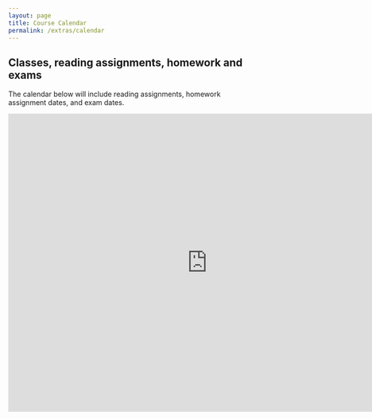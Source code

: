 ```yaml
---
layout: page
title: Course Calendar
permalink: /extras/calendar
---
```


## Classes, reading assignments, homework and exams
The calendar below will include reading assignments, homework assignment dates, and exam dates.

<iframe src="https://calendar.google.com/calendar/embed?src=qapfhm1mdfj97kgqll912ketkc%40group.calendar.google.com&ctz=America%2FLos_Angeles" style="border: 0" width="800" height="600" frameborder="0" scrolling="no"></iframe>


